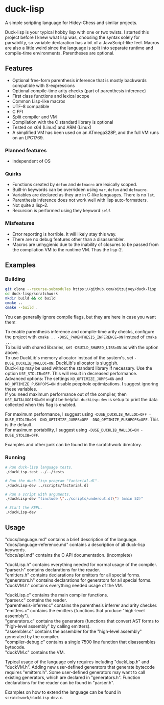 # duck-lisp

A simple scripting language for Hidey-Chess and similar projects.

Duck-lisp is your typical hobby lisp with one or two twists. I started this project before I knew what lisp was, choosing the syntax solely for parsability, so variable declaration has a bit of a JavaScript-like feel. Macros are also a little weird since the language is split into separate runtime and compile-time environments. Parentheses are optional.

## Features

* Optional free-form parenthesis inference that is mostly backwards compatible with S-expressions
* Optional compile-time arity checks (part of parenthesis inference)
* First class functions and lexical scope
* Common Lisp-like macros
* UTF-8 compatible
* C FFI
* Split compiler and VM
* Compilation with the C standard library is optional
* Tested on x64 (Linux) and ARM (Linux)
* A simplified VM has been used on an ATmega328P, and the full VM runs on an LPC1769.

### Planned features

* Independent of OS

### Quirks

* Functions created by `defun` and `defmacro` are lexically scoped.
* Built-in keywords can be overridden using `var`, `defun` and `defmacro`.
* Variables are declared as they are in C-like languages. There is no `let`.
* Parenthesis inference does not work well with lisp auto-formatters.
* Not quite a lisp-2.
* Recursion is performed using they keyword `self`.

### Misfeatures

* Error reporting is horrible. It will likely stay this way.
* There are no debug features other than a disassembler.
* Macros are unhygienic due to the inability of closures to be passed from the compilation VM to the runtime VM. Thus the lisp-2.

## Examples

### Building

```bash
git clone --recurse-submodules https://github.com/oitzujoey/duck-lisp
cd duck-lisp/scratchwork
mkdir build && cd build
cmake ..
cmake --build .
```

You can generally ignore compile flags, but they are here in case you want them:

To enable parenthesis inference and compile-time arity checks, configure the project with `cmake .. -DUSE_PARENTHESIS_INFERENCE=ON` instead of `cmake ..`.  
To build with shared libraries, set `-DBUILD_SHARED_LIBS=ON` as with the option above.  
To use DuckLib's memory allocator instead of the system's, set `-DUSE_DUCKLIB_MALLOC=ON`. DuckLib's allocator is sluggish.  
Duck-lisp may be used without the standard library if necessary. Use the option `USE_STDLIB=OFF`. This will result in decreased performance.  
Advanced options: The settings `NO_OPTIMIZE_JUMPS=ON` and `NO_OPTIMIZE_PUSHPOPS=ON` disable peephole optimizations. I suggest ignoring these variables.  
If you need maximum performance out of the compiler, then `USE_DATALOGGING=ON` might be helpful. `duckLisp-dev` is setup to print the data collected when this flag is enabled.  

For maximum performance, I suggest using `-DUSE_DUCKLIB_MALLOC=OFF -DUSE_STDLIB=ON -DNO_OPTIMIZE_JUMPS=OFF -DNO_OPTIMIZE_PUSHPOPS=OFF`. This is the default.  
For maximum portability, I suggest using `-DUSE_DUCKLIB_MALLOC=ON -DUSE_STDLIB=OFF`.  

Examples and other junk can be found in the scratchwork directory.

### Running

```bash
# Run duck-lisp language tests.
./duckLisp-test ../../tests
```

```bash
# Run the duck-lisp program "factorial.dl".
./duckLisp-dev ../scripts/factorial.dl
```

```bash
# Run a script with arguments.
./duckLisp-dev "(include \"../scripts/underout.dl\") (main 52)"
```

```bash
# Start the REPL.
./duckLisp-dev
```


## Usage

"docs/language.md" contains a brief description of the language.  
"docs/language-reference.md" contains a description of all duck-lisp keywords.  
"docs/api.md" contains the C API documentation. (incomplete)  

"duckLisp.h" contains everything needed for normal usage of the compiler.  
"parser.h" contains declarations for the reader.  
"emitters.h" contains declarations for emitters for all special forms.  
"generators.h" contains declarations for generators for all special forms.  
"duckVM.h" contains everything needed usage of the VM.  

"duckLisp.c" contains the main compiler functions.  
"parser.c" contains the reader.  
"parenthesis-inferrer.c" contains the parenthesis inferrer and arity checker.  
"emitters.c" contains the emitters (functions that produce "high-level assembly").  
"generators.c" contains the generators (functions that convert AST forms to "high-level assembly" by calling emitters).  
"assembler.c" contains the assembler for the "high-level assembly" generated by the compiler.  
"compiler-debug.c" contains a single 7500 line function that disassembles bytecode.  
"duckVM.c" contains the VM.  

Typical usage of the language only requires including "duckLisp.h" and "duckVM.h". Adding new user-defined generators that generate bytecode requires "emitters.h". Some user-defined generators may want to call existing generators, which are declared in "generators.h". Function declarations for the reader can be found in "parser.h".

Examples on how to extend the language can be found in `scratchwork/duckLisp-dev.c`.
